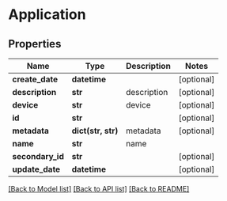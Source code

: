 # Application

## Properties
Name | Type | Description | Notes
------------ | ------------- | ------------- | -------------
**create_date** | **datetime** |  | [optional] 
**description** | **str** | description | [optional] 
**device** | **str** | device | [optional] 
**id** | **str** |  | [optional] 
**metadata** | **dict(str, str)** | metadata | [optional] 
**name** | **str** | name | 
**secondary_id** | **str** |  | [optional] 
**update_date** | **datetime** |  | [optional] 

[[Back to Model list]](../README.md#documentation-for-models) [[Back to API list]](../README.md#documentation-for-api-endpoints) [[Back to README]](../README.md)


